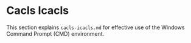 # Cacls Icacls

This section explains `cacls-icacls.md` for effective use of the Windows Command Prompt (CMD) environment.